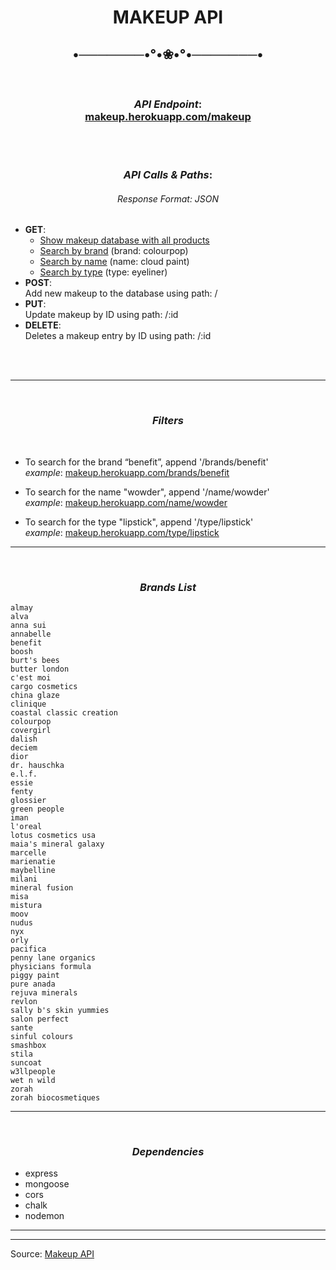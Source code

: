 <center> 

# MAKEUP API
•───────•°•❀•°•───────•
---
<br>

### <center> ***API Endpoint***: <br> <a href="https://www.makeup.herokuapp.com/makeup" target="_blank">makeup.herokuapp.com/makeup</a> 

<br>


<br>

### <center>***API Calls & Paths***: 

###### *Response Format*: JSON

</center>

- **GET**: 
  - <a href="https://www.makeup.herokuapp.com/makeup" target="_blank">Show makeup database with all products</a>
  - <a href="https://www.makeup.herokuapp.com/makeup/brand/colourpop" target="_blank">Search by brand</a> (brand: colourpop)
  - <a href="https://www.makeup.herokuapp.com/makeup/type/eyeliner" target="_blank">Search by name</a> (name: cloud paint)
  - <a href="https://www.makeup.herokuapp.com/makeup/type/cloud paint" target="_blank">Search by type</a> (type: eyeliner)
- **POST**: <br>
  Add new makeup to the database using path: /
- **PUT**: <br>
   Update makeup by ID using path: /:id
- **DELETE**: <br>
  Deletes a makeup entry by ID using path: /:id

<br>
<center>


<br>

---
<br>

### ***Filters***

</center>

<br>

- To search for the brand “benefit”, append '/brands/benefit' <br>
*example*:
[makeup.herokuapp.com/brands/benefit](makeup.herokuapp.com/brands/benefit)

- To search for the name "wowder", append '/name/wowder' <br>
*example*:
[makeup.herokuapp.com/name/wowder](makeup.herokuapp.com/name/wowder)

- To search for the type "lipstick", append '/type/lipstick' <br>
*example*:
[makeup.herokuapp.com/type/lipstick](makeup.herokuapp.com/type/lipstick)

---
<br>
<center>

### ***Brands List***

</center>

```
almay
alva
anna sui
annabelle
benefit
boosh
burt's bees
butter london
c'est moi
cargo cosmetics
china glaze
clinique
coastal classic creation
colourpop
covergirl
dalish
deciem
dior
dr. hauschka
e.l.f.
essie
fenty
glossier
green people
iman
l'oreal
lotus cosmetics usa
maia's mineral galaxy
marcelle
marienatie
maybelline
milani
mineral fusion
misa
mistura
moov
nudus
nyx
orly
pacifica
penny lane organics
physicians formula
piggy paint
pure anada
rejuva minerals
revlon
sally b's skin yummies
salon perfect
sante
sinful colours
smashbox
stila
suncoat
w3llpeople
wet n wild
zorah
zorah biocosmetiques
```
---

<center>
<br>

### ***Dependencies***

</center>


- express
- mongoose
- cors
- chalk
- nodemon
















----
----
Source: <a href="https://www.makeup-api.herokuapp.com/" target="_blank">Makeup API</a>

